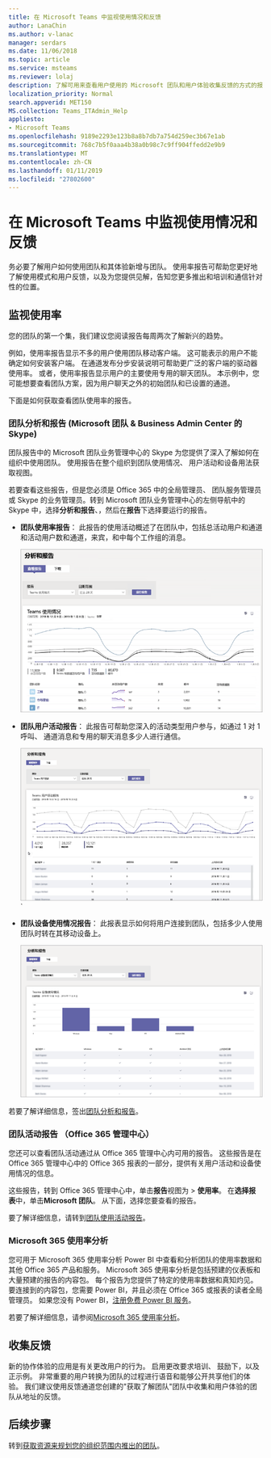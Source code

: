 ```yaml
---
title: 在 Microsoft Teams 中监视使用情况和反馈
author: LanaChin
ms.author: v-lanac
manager: serdars
ms.date: 11/06/2018
ms.topic: article
ms.service: msteams
ms.reviewer: lolaj
description: 了解可用来查看用户使用的 Microsoft 团队和用户体验收集反馈的方式的报告选项。
localization_priority: Normal
search.appverid: MET150
MS.collection: Teams_ITAdmin_Help
appliesto:
- Microsoft Teams
ms.openlocfilehash: 9189e2293e123b8a8b7db7a754d259ec3b67e1ab
ms.sourcegitcommit: 768c7b5f0aaa4b38a0b98c7c9ff904ffedd2e9b9
ms.translationtype: MT
ms.contentlocale: zh-CN
ms.lasthandoff: 01/11/2019
ms.locfileid: "27802600"
---
```

# <a name="monitor-usage-and-feedback-in-microsoft-teams"></a>在 Microsoft Teams 中监视使用情况和反馈
务必要了解用户如何使用团队和其体验新增与团队。 使用率报告可帮助您更好地了解使用模式和用户反馈，以及为您提供见解，告知您更多推出和培训和通信针对性的位置。

## <a name="monitor-usage"></a>监视使用率
您的团队的第一个集，我们建议您阅读报告每周两次了解新兴的趋势。 

例如，使用率报告显示不多的用户使用团队移动客户端。 这可能表示的用户不能确定如何安装客户端。 在通道发布分步安装说明可帮助更广泛的客户端的驱动器使用率。 或者，使用率报告显示用户的主要使用专用的聊天团队。 本示例中，您可能想要查看团队方案，因为用户聊天之外的初始团队和已设置的通道。 

下面是如何获取查看团队使用率的报告。 

### <a name="teams-analytics--reports-microsoft-teams--skype-for-business-admin-center"></a>团队分析和报告 (Microsoft 团队 & Business Admin Center 的 Skype)

团队报告中的 Microsoft 团队业务管理中心的 Skype 为您提供了深入了解如何在组织中使用团队。 使用报告在整个组织到团队使用情况、 用户活动和设备用法获取视图。 

若要查看这些报告，但是您必须是 Office 365 中的全局管理员、 团队服务管理员或 Skype 的业务管理员。转到 Microsoft 团队业务管理中心的左侧导航中的 Skype 中，选择**分析和报告**、，然后在**报告**下选择要运行的报告。

- **团队使用率报告**： 此报告的使用活动概述了在团队中，包括总活动用户和通道和活动用户数和通道，来宾，和中每个工作组的消息。 

    ![团队使用情况报告](media/teams-reports-teams-usage.png "团队使用情况报告中的 Microsoft 团队业务管理中心的 Skype 的屏幕截图")     
- **团队用户活动报告**： 此报告可帮助您深入的活动类型用户参与，如通过 1 对 1 呼叫、 通道消息和专用的聊天消息多少人进行通信。 

    ![团队用户活动报告](media/teams-reports-user-activity.png "团队用户活动报告中的 Microsoft 团队业务管理中心的 Skype 的屏幕截图") 
`
- **团队设备使用情况报告**： 此报表显示如何将用户连接到团队，包括多少人使用团队时转在其移动设备上。 

    ![团队设备使用情况报告](media/teams-reports-device-usage.png "团队设备使用情况报告中的 Microsoft 团队业务管理中心的 Skype 的屏幕截图")

若要了解详细信息，签出[团队分析和报告](teams-analytics-and-reports/teams-reporting-reference.md)。 

### <a name="teams-activity-reports-office-365-admin-center"></a>团队活动报告 （Office 365 管理中心）
您还可以查看团队活动通过从 Office 365 管理中心内可用的报告。 这些报告是在 Office 365 管理中心中的 Office 365 报表的一部分，提供有关用户活动和设备使用情况的信息。 

这些报告，转到 Office 365 管理中心中，单击**报告**视图为 > **使用率**。 在**选择报表**中，单击**Microsoft 团队**。 从下面，选择您要查看的报告。

要了解详细信息，请转到[团队使用活动报告](teams-activity-reports.md)。

### <a name="microsoft-365-usage-analytics"></a>Microsoft 365 使用率分析

您可用于 Microsoft 365 使用率分析 Power BI 中查看和分析团队的使用率数据和其他 Office 365 产品和服务。 Microsoft 365 使用率分析是包括预建的仪表板和大量预建的报告的内容包。 每个报告为您提供了特定的使用率数据和真知灼见。 要连接到的内容包，您需要 Power BI，并且必须在 Office 365 或报表的读者全局管理员。 如果您没有 Power BI，[注册免费 Power BI 服务](https://powerbi.microsoft.com)。 

若要了解详细信息，请参阅[Microsoft 365 使用率分析](https://support.office.com/article/Microsoft-365-usage-analytics-77ff780d-ab19-4553-adea-09cb65ad0f1f)。 

## <a name="gather-feedback"></a>收集反馈
新的协作体验的应用是有关更改用户的行为。 启用更改要求培训、 鼓励下，以及正示例。 非常重要的用户转换为团队的过程进行语音和能够公开共享他们的体验。 我们建议使用反馈通道您创建的"获取了解团队"团队中收集和用户体验的团队从地址的反馈。 

## <a name="next-steps"></a>后续步骤
转到[获取资源来规划您的组织范围内推出的团队](get-started-with-teams-resources-for-org-wide-rollout.md)。
